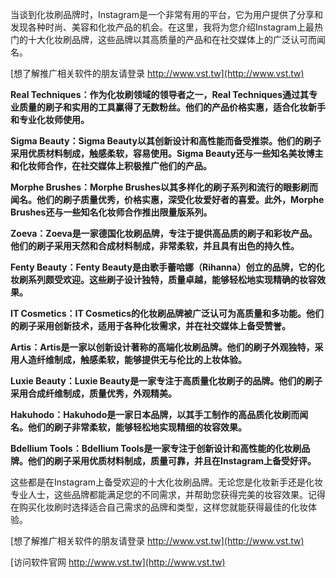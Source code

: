 当谈到化妆刷品牌时，Instagram是一个非常有用的平台，它为用户提供了分享和发现各种时尚、美容和化妆产品的机会。在这里，我将为您介绍Instagram上最热门的十大化妆刷品牌，这些品牌以其高质量的产品和在社交媒体上的广泛认可而闻名。

[想了解推广相关软件的朋友请登录 http://www.vst.tw](http://www.vst.tw)

**Real Techniques：作为化妆刷领域的领导者之一，Real Techniques通过其专业质量的刷子和实用的工具赢得了无数粉丝。他们的产品价格实惠，适合化妆新手和专业化妆师使用。**

**Sigma Beauty：Sigma Beauty以其创新设计和高性能而备受推崇。他们的刷子采用优质材料制成，触感柔软，容易使用。Sigma Beauty还与一些知名美妆博主和化妆师合作，在社交媒体上积极推广他们的产品。**

**Morphe Brushes：Morphe Brushes以其多样化的刷子系列和流行的眼影刷而闻名。他们的刷子质量优秀，价格实惠，深受化妆爱好者的喜爱。此外，Morphe Brushes还与一些知名化妆师合作推出限量版系列。**

**Zoeva：Zoeva是一家德国化妆刷品牌，专注于提供高品质的刷子和彩妆产品。他们的刷子采用天然和合成材料制成，非常柔软，并且具有出色的持久性。**

**Fenty Beauty：Fenty Beauty是由歌手蕾哈娜（Rihanna）创立的品牌，它的化妆刷系列颇受欢迎。这些刷子设计独特，质量卓越，能够轻松地实现精确的妆容效果。**

**IT Cosmetics：IT Cosmetics的化妆刷品牌被广泛认可为高质量和多功能。他们的刷子采用创新技术，适用于各种化妆需求，并在社交媒体上备受赞誉。**

**Artis：Artis是一家以创新设计著称的高端化妆刷品牌。他们的刷子外观独特，采用人造纤维制成，触感柔软，能够提供无与伦比的上妆体验。**

**Luxie Beauty：Luxie Beauty是一家专注于高质量化妆刷子的品牌。他们的刷子采用合成纤维制成，质量优秀，外观精美。**

**Hakuhodo：Hakuhodo是一家日本品牌，以其手工制作的高品质化妆刷而闻名。他们的刷子非常柔软，能够轻松地实现精细的妆容效果。**

**Bdellium Tools：Bdellium Tools是一家专注于创新设计和高性能的化妆刷品牌。他们的刷子采用优质材料制成，质量可靠，并且在Instagram上备受好评。**

这些都是在Instagram上备受欢迎的十大化妆刷品牌。无论您是化妆新手还是化妆专业人士，这些品牌都能满足您的不同需求，并帮助您获得完美的妆容效果。记得在购买化妆刷时选择适合自己需求的品牌和类型，这样您就能获得最佳的化妆体验。

[想了解推广相关软件的朋友请登录 http://www.vst.tw](http://www.vst.tw)


[访问软件官网 http://www.vst.tw](http://www.vst.tw)
